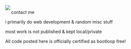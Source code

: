 <img align="left" src="https://github-readme-stats.vercel.app/api/top-langs?username=dleovl&show_icons=true&count_private=true&theme=tokyonight&locale=en&layout=compact" />

<a href="https://discord.com/users/772340930694611014" style="text-decoration:none">contact me</a>
<!-- why so nitpicky on styling? -->

i primarily do web development & random misc stuff

most work is not published & kept local/private

All code posted here is officially certified as bootloop free!